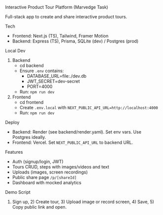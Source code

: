 Interactive Product Tour Platform (Marvedge Task)

Full-stack app to create and share interactive product tours.

Tech
- Frontend: Next.js (TS), Tailwind, Framer Motion
- Backend: Express (TS), Prisma, SQLite (dev) / Postgres (prod)

Local Dev
1. Backend
   - cd backend
   - Ensure `.env` contains:
     - DATABASE_URL=file:./dev.db
     - JWT_SECRET=dev-secret
     - PORT=4000
   - Run: `npm run dev`
2. Frontend
   - cd frontend
   - Create `.env.local` with `NEXT_PUBLIC_API_URL=http://localhost:4000`
   - Run: `npm run dev`

Deploy
- Backend: Render (see backend/render.yaml). Set env vars. Use Postgres ideally.
- Frontend: Vercel. Set `NEXT_PUBLIC_API_URL` to backend URL.

Features
- Auth (signup/login, JWT)
- Tours CRUD, steps with images/videos and text
- Uploads (images, screen recordings)
- Public share page `/p/[shareId]`
- Dashboard with mocked analytics

Demo Script
1) Sign up, 2) Create tour, 3) Upload image or record screen, 4) Save, 5) Copy public link and open.


